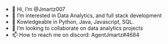 - 👋 Hi, I’m @Jmartz007
- 👀 I’m interested in Data Analytics, and full stack development
- 🌱 Kowledgeable in Python, Java, Javascript, SQL. 
- 💞️ I’m looking to collaborate on data analytics projects
- 📫 How to reach me on discord: AgentJmartz#4684

<!---
Jmartz007/Jmartz007 is a ✨ special ✨ repository because its `README.md` (this file) appears on your GitHub profile.
You can click the Preview link to take a look at your changes.
--->
